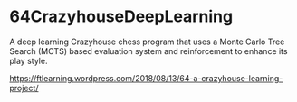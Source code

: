 # 64CrazyhouseDeepLearning
A deep learning Crazyhouse chess program that uses a Monte Carlo Tree Search (MCTS) based evaluation system and reinforcement to enhance its play style.

https://ftlearning.wordpress.com/2018/08/13/64-a-crazyhouse-learning-project/
